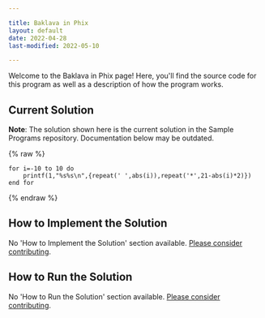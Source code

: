 ```yaml
---

title: Baklava in Phix
layout: default
date: 2022-04-28
last-modified: 2022-05-10

---
```


Welcome to the Baklava in Phix page! Here, you'll find the source code for this program as well as a description of how the program works.

## Current Solution

**Note**: The solution shown here is the current solution in the Sample Programs repository. Documentation below may be outdated.

{% raw %}

```phix
for i=-10 to 10 do
    printf(1,"%s%s\n",{repeat(' ',abs(i)),repeat('*',21-abs(i)*2)})
end for
```

{% endraw %}

## How to Implement the Solution

No 'How to Implement the Solution' section available. [Please consider contributing](https://github.com/TheRenegadeCoder/sample-programs-website).

## How to Run the Solution

No 'How to Run the Solution' section available. [Please consider contributing](https://github.com/TheRenegadeCoder/sample-programs-website).